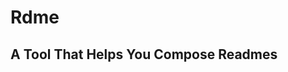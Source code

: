 <!--- README generated by rdme: https://github.com/menatl32/rdme --->
# Rdme
## A Tool That Helps You Compose Readmes
